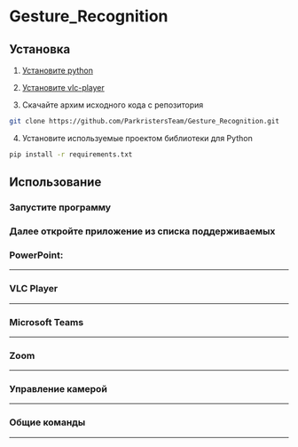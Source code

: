 # Gesture_Recognition
## Установка
1. [Установите python](https://www.python.org/downloads/)
2. [Установите vlc-player](https://www.videolan.org/vlc/index.ru.html)

3. Скачайте архим исходного кода с репозитория 

```bash
git clone https://github.com/ParkristersTeam/Gesture_Recognition.git
```

4. Установите используемые проектом библиотеки для Python

```bash
pip install -r requirements.txt
```

## Использование


### Запустите программу

### Далее откройте приложение из списка поддерживаемых

### PowerPoint:

---

### VLC Player

---

### Microsoft Teams

---

### Zoom

---

### Управление камерой

---

### Общие команды

---

